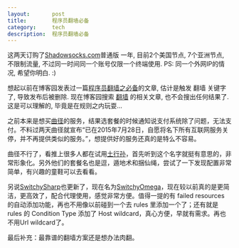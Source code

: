 ```yaml
---
layout:       post
title:        程序员翻墙必备
category:     tech
description:  程序员翻墙必备
---
```

这两天订购了<a href="https://portal.shadowsocks.com/aff.php?aff=2220" title="轻量级科学上网姿势，改变您的生活体验！" target="_blank" >Shadowsocks.com</a>普通版 一年, 目前2个美国节点, 7个亚洲节点, 不限制流量, 不过同一时间同一个账号仅限一个终端使用. PS: 同一个外网IP的情况, 希望你明白.  :)

想起以前在博客园发表过一篇<a href="http://www.cnblogs.com/imr3/archive/2013/02/24/2924314.html" title="程序员翻墙之必备" target="_blank">程序员翻墙之必备</a>的文章, 估计是触发 翻墙 关键字了, 导致发布后被删除. 现在博客园搜索 <a href="http://zzk.cnblogs.com/s?t=b&w=%E7%BF%BB%E5%A2%99" target="_blank">翻墙</a> 的相关文章, 也不会搜出任何结果了. 这是可以理解的, 毕竟是在规则之内玩耍...

之前本来是想买<a href="https://getqujing.com/" target="_blank">曲径</a>的服务，结果选套餐的时候通知说支付系统除了问题，无法支付。不料过两天曲径就宣布“已在2015年7月28日，自愿将名下所有互联网服务关停，并不再提供类似的服务。”，想提供好的服务还真的是特么不容易。

曲径不行了，看推上很多人都在试用<a href="https://tuxingsun.net/share/34041wti" target="_blank">土行孙</a>，首先听到这个名字就挺有意思的，非常形象化。另外他们的套餐名也是逗，遁地术和捆仙绳，尝试了一下发现配置非常简单，有兴趣的童鞋可以去看看。

另说<a href="https://github.com/FelisCatus/switchysharp" target="_blank">SwitchySharp</a>也更新了，现在名为<a href="https://github.com/FelisCatus/SwitchyOmega/releases" target="_blank">SwitchyOmega</a>，现在较以前真的是更简洁，更高效了，配合代理使用，感觉非常方便。值得一提的有 failed resources 的自动添加功能，再也不用像以前碰到一个去 rules 里添加一个了；还有就是 rules 的 Condition Type 添加了 Host wildcard，真心方便，早就有需求。再也不用Url wildcard了。

最后补充：最靠谱的翻墙方案还是想办法肉翻。
